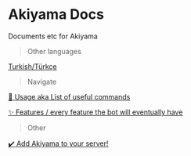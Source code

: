 # Akiyama Docs
Documents etc for Akiyama

> Other languages

[Turkish/Türkçe](./README_tr.md)

> Navigate

[📝 Usage aka List of useful commands](./USAGE.md)

[✨ Features / every feature the bot will eventually have](./FEATURES.md)

> Other

[✔️ Add Akiyama to your server!](https://discord.com/api/oauth2/authorize?client_id=611836017573625857&permissions=8&scope=bot)
